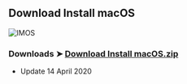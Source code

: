 ## Download Install macOS

![IMOS](https://user-images.githubusercontent.com/6248794/79286017-4ae17700-7e8d-11ea-9a92-45b1b316a3b2.png)

### Downloads ➤ [Download Install macOS.zip](https://github.com/chris1111/Download-Install-macOS/releases/tag/V1)
- Update 14 April 2020
